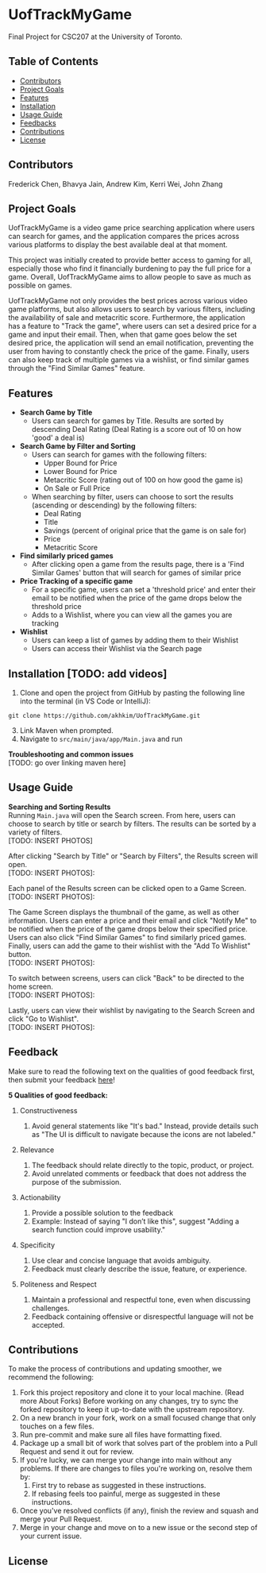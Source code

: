 # UofTrackMyGame
Final Project for CSC207 at the University of Toronto. 

## Table of Contents

- [Contributors](#contributors)
- [Project Goals](#project-goals)
- [Features](#features)
- [Installation](#installation)
- [Usage Guide](#usage-guide)
- [Feedbacks](#feedbacks)
- [Contributions](#contributions)
- [License](#license)


## Contributors
Frederick Chen, Bhavya Jain, Andrew Kim, Kerri Wei, John Zhang


## Project Goals
UofTrackMyGame is a video game price searching application where users can search for games, and the application 
compares the prices across various platforms to display the best available deal at that moment.

This project was initially created to provide better access to gaming for all, especially those who find it financially
burdening to pay the full price for a game. Overall, UofTrackMyGame aims to allow people to 
save as much as possible on games. 

UofTrackMyGame not only provides the best prices across various video game platforms, but also allows users to search by
various filters, including the availability of sale and metacritic score. Furthermore, the application has a feature to 
"Track the game", where users can set a desired price for a game and input their email. Then, when that game goes below 
the set desired price, the application will send an email notification, preventing the user from having to constantly 
check the price of the game. Finally, users can also keep track of multiple games via a wishlist, or find similar games 
through the "Find Similar Games" feature.


## Features
- <b>Search Game by Title</b> 
  - Users can search for games by Title. Results are sorted by descending Deal Rating (Deal Rating is a score out of 10
  on how 'good' a deal is) 
- <b>Search Game by Filter and Sorting </b>
  - Users can search for games with the following filters:
    - Upper Bound for Price
    - Lower Bound for Price
    - Metacritic Score (rating out of 100 on how good the game is)
    - On Sale or Full Price
  - When searching by filter, users can choose to sort the results (ascending or descending) by the following filters:
    - Deal Rating 
    - Title 
    - Savings (percent of original price that the game is on sale for)
    - Price
    - Metacritic Score
- <b>Find similarly priced games</b>
  - After clicking open a game from the results page, there is a 'Find Similar Games' button that will search for 
    games of similar price 
- <b>Price Tracking of a specific game</b>
  - For a specific game, users can set a 'threshold price' and enter their email to be notified when the price of the 
    game drops below the threshold price
  - Adds to a Wishlist, where you can view all the games you are tracking
- <b>Wishlist</b>
  - Users can keep a list of games by adding them to their Wishlist
  - Users can access their Wishlist via the Search page
  
## Installation [TODO: add videos]
1. Clone and open the project from GitHub by pasting the following line into the terminal (in VS Code or IntelliJ):
```text
git clone https://github.com/akhkim/UofTrackMyGame.git
```
3. Link Maven when prompted.
4. Navigate to ```src/main/java/app/Main.java``` and run

<b>Troubleshooting and common issues</b>  
[TODO: go over linking maven here]

## Usage Guide
<b>Searching and Sorting Results</b>  
Running ```Main.java``` will open the Search screen. From here, users can choose to search by title or search by 
filters. The results can be sorted by a variety of filters.  
[TODO: INSERT PHOTOS]

After clicking "Search by Title" or "Search by Filters", the Results screen will open.  
[TODO: INSERT PHOTOS]:

Each panel of the Results screen can be clicked open to a Game Screen.  
[TODO: INSERT PHOTOS]:  

The Game Screen displays the thumbnail of the game, as well as other information. Users can enter a price and their 
email and click "Notify Me" to be notified when the price of the game drops below their specified price. Users can also
click "Find Similar Games" to find similarly priced games. Finally, users can add the game to their wishlist with the 
"Add To Wishlist" button.  
[TODO: INSERT PHOTOS]:  

To switch between screens, users can click "Back" to be directed to the home screen.  
[TODO: INSERT PHOTOS]:

Lastly, users can view their wishlist by navigating to the Search Screen and click "Go to Wishlist".  
[TODO: INSERT PHOTOS]:


## Feedback
Make sure to read the following text on the qualities of good feedback first, then submit your feedback [here](https://forms.gle/hCCgtfJsUAzHo5sq5)!

<b>5 Qualities of good feedback:</b>

1. Constructiveness
    1. Avoid general statements like "It's bad." Instead, provide details such as "The UI is difficult to navigate 
   because the icons are not labeled."

2. Relevance
    1. The feedback should relate directly to the topic, product, or project.
    2. Avoid unrelated comments or feedback that does not address the purpose of the submission.

3. Actionability
    1. Provide a possible solution to the feedback
    2. Example: Instead of saying "I don’t like this", suggest "Adding a search function could improve usability."

4. Specificity
    1. Use clear and concise language that avoids ambiguity.
    2. Feedback must clearly describe the issue, feature, or experience.

5. Politeness and Respect
    1. Maintain a professional and respectful tone, even when discussing challenges.
    2. Feedback containing offensive or disrespectful language will not be accepted.

## Contributions
To make the process of contributions and updating smoother, we recommend the following:

1. Fork this project repository and clone it to your local machine. (Read more About Forks)
Before working on any changes, try to sync the forked repository to keep it up-to-date with the upstream repository.
2. On a new branch in your fork, work on a small focused change that only touches on a few files.
3. Run pre-commit and make sure all files have formatting fixed.
4. Package up a small bit of work that solves part of the problem into a Pull Request and send it out for review.
5. If you're lucky, we can merge your change into main without any problems. If there are changes to files you're working on, resolve them by:
    1. First try to rebase as suggested in these instructions.
    2. If rebasing feels too painful, merge as suggested in these instructions.
8. Once you've resolved conflicts (if any), finish the review and squash and merge your Pull Request.
9. Merge in your change and move on to a new issue or the second step of your current issue.

## License
